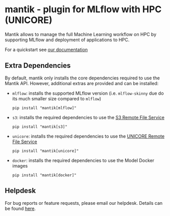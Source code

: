# mantik - plugin for MLflow with HPC (UNICORE)

Mantik allows to manage the full Machine Learning workflow on HPC by
supporting MLflow and deployment of applications to HPC.

For a quickstart see [our documentation](https://mantik-ai.gitlab.io/mantik/client-quickstart.html)

## Extra Dependencies

By default, mantik only installs the core dependencies required to use the Mantik API.
However, additional extras are provided and can be installed:

- `mlflow`: installs the supported MLflow version (i.e. `mlflow-skinny` due do its much smaller size compared to `mlflow`)

  ```shell
  pip install "mantik[mlflow]"
  ```

- `s3`: installs the required dependencies to use the [S3 Remote File Service](https://mantik-ai.gitlab.io/mantik/remote-execution/remote-file-service.html)

  ```shell
  pip install "mantik[s3]"
  ```

- `unicore`: installs the required dependencies to use the [UNICORE Remote File Service](https://mantik-ai.gitlab.io/mantik/remote-execution/remote-file-service.html)

  ```shell
  pip install "mantik[unicore]"
  ```

- `docker`: installs the required dependencies to use the Model Docker images

  ```shell
  pip install "mantik[docker]"
  ```

## Helpdesk

For bug reports or feature requests, please email our helpdesk.
Details can be found [here](https://mantik-ai.gitlab.io/mantik/helpdesk.html).

